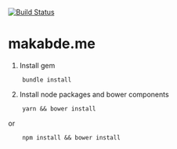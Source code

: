 [![Build Status](https://travis-ci.org/makabde/makabde.me.svg?branch=master)](https://travis-ci.org/makabde/makabde.me)

# makabde.me

1. Install gem
```
    bundle install
```

2. Install node packages and bower components
```
    yarn && bower install
```
or
```
    npm install && bower install
```
